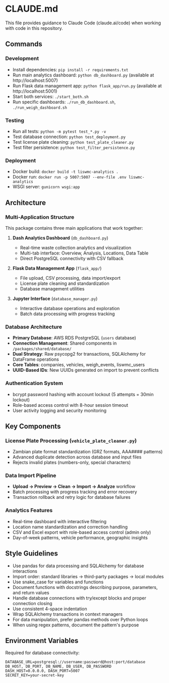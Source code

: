 # CLAUDE.md

This file provides guidance to Claude Code (claude.ai/code) when working with code in this repository.

## Commands

### Development
- Install dependencies: `pip install -r requirements.txt`
- Run main analytics dashboard: `python db_dashboard.py` (available at http://localhost:5007)
- Run Flask data management app: `python flask_app/run.py` (available at http://localhost:5001)
- Start both services: `./start_both.sh`
- Run specific dashboards: `./run_db_dashboard.sh`, `./run_weigh_dashboard.sh`

### Testing
- Run all tests: `python -m pytest test_*.py -v`
- Test database connection: `python test_deployment.py`
- Test license plate cleaning: `python test_plate_cleaner.py`
- Test filter persistence: `python test_filter_persistence.py`

### Deployment
- Docker build: `docker build -t liswmc-analytics .`
- Docker run: `docker run -p 5007:5007 --env-file .env liswmc-analytics`
- WSGI server: `gunicorn wsgi:app`

## Architecture

### Multi-Application Structure
This package contains three main applications that work together:

1. **Dash Analytics Dashboard** (`db_dashboard.py`)
   - Real-time waste collection analytics and visualization
   - Multi-tab interface: Overview, Analysis, Locations, Data Table
   - Direct PostgreSQL connectivity with CSV fallback

2. **Flask Data Management App** (`flask_app/`)
   - File upload, CSV processing, data import/export
   - License plate cleaning and standardization
   - Database management utilities

3. **Jupyter Interface** (`database_manager.py`)
   - Interactive database operations and exploration
   - Batch data processing with progress tracking

### Database Architecture
- **Primary Database**: AWS RDS PostgreSQL (`users` database)
- **Connection Management**: Shared components in `/packages/shared/database/`
- **Dual Strategy**: Raw psycopg2 for transactions, SQLAlchemy for DataFrame operations
- **Core Tables**: companies, vehicles, weigh_events, liswmc_users
- **UUID-Based IDs**: New UUIDs generated on import to prevent conflicts

### Authentication System
- bcrypt password hashing with account lockout (5 attempts = 30min lockout)
- Role-based access control with 8-hour session timeout
- User activity logging and security monitoring

## Key Components

### License Plate Processing (`vehicle_plate_cleaner.py`)
- Zambian plate format standardization (GRZ formats, AAA#### patterns)
- Advanced duplicate detection across database and input files
- Rejects invalid plates (numbers-only, special characters)

### Data Import Pipeline
- **Upload → Preview → Clean → Import → Analyze** workflow
- Batch processing with progress tracking and error recovery
- Transaction rollback and retry logic for database failures

### Analytics Features
- Real-time dashboard with interactive filtering
- Location name standardization and correction handling
- CSV and Excel export with role-based access control (admin only)
- Day-of-week patterns, vehicle performance, geographic insights

## Style Guidelines
- Use pandas for data processing and SQLAlchemy for database interactions
- Import order: standard libraries → third-party packages → local modules
- Use snake_case for variables and functions
- Document functions with docstrings describing purpose, parameters, and return values
- Handle database connections with try/except blocks and proper connection closing
- Use consistent 4-space indentation
- Wrap SQLAlchemy transactions in context managers
- For data manipulation, prefer pandas methods over Python loops
- When using regex patterns, document the pattern's purpose

## Environment Variables
Required for database connectivity:
```
DATABASE_URL=postgresql://username:password@host:port/database
DB_HOST, DB_PORT, DB_NAME, DB_USER, DB_PASSWORD
DASH_HOST=0.0.0.0, DASH_PORT=5007
SECRET_KEY=your-secret-key
```